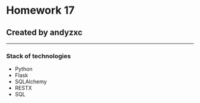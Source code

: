 # Homework 17
## Created by andyzxc
***
### Stack of technologies
* Python
* Flask
* SQLAlchemy
* RESTX
* SQL